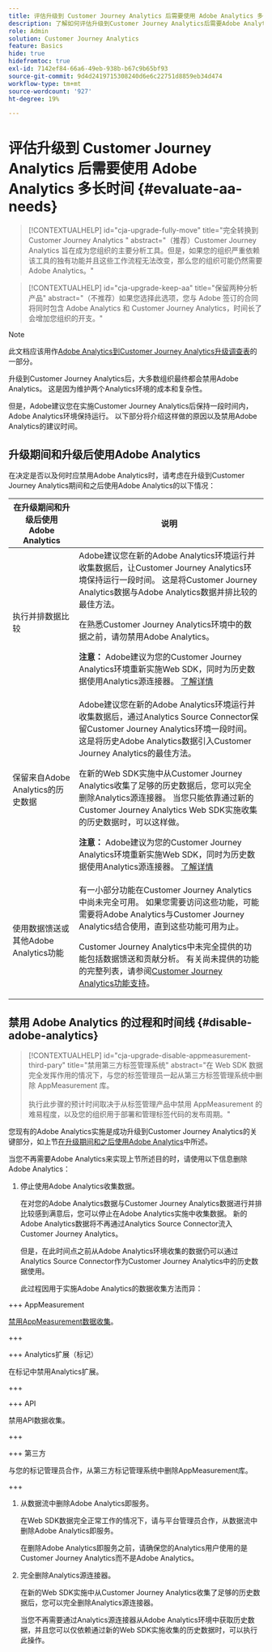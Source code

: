 ```yaml
---
title: 评估升级到 Customer Journey Analytics 后需要使用 Adobe Analytics 多长时间
description: 了解如何评估升级到Customer Journey Analytics后需要Adobe Analytics的时长
role: Admin
solution: Customer Journey Analytics
feature: Basics
hide: true
hidefromtoc: true
exl-id: 7142ef84-66a6-49eb-938b-b67c9b65bf93
source-git-commit: 9d4d2419715308240d6e6c22751d8859eb34d474
workflow-type: tm+mt
source-wordcount: '927'
ht-degree: 19%

---
```


# 评估升级到 Customer Journey Analytics 后需要使用 Adobe Analytics 多长时间 {#evaluate-aa-needs}

<!-- markdownlint-disable MD034 -->

>[!CONTEXTUALHELP]
>id="cja-upgrade-fully-move"
>title="完全转换到 Customer Journey Analytics "
>abstract="（推荐）Customer Journey Analytics 旨在成为您组织的主要分析工具。但是，如果您的组织严重依赖该工具的独有功能并且这些工作流程无法改变，那么您的组织可能仍然需要 Adobe Analytics。"

<!-- markdownlint-enable MD034 -->

<!-- markdownlint-disable MD034 -->

>[!CONTEXTUALHELP]
>id="cja-upgrade-keep-aa"
>title="保留两种分析产品"
>abstract="（不推荐）如果您选择此选项，您与 Adobe 签订的合同将同时包含 Adobe Analytics 和 Customer Journey Analytics，时间长了会增加您组织的开支。"

<!-- markdownlint-enable MD034 -->

>[!NOTE]
>
>此文档应该用作[Adobe Analytics到Customer Journey Analytics升级调查表](https://gigazelle.github.io/cja-ttv/)的一部分。

升级到Customer Journey Analytics后，大多数组织最终都会禁用Adobe Analytics。 这是因为维护两个Analytics环境的成本和复杂性。

但是，Adobe建议您在实施Customer Journey Analytics后保持一段时间内，Adobe Analytics环境保持运行。 以下部分将介绍这样做的原因以及禁用Adobe Analytics的建议时间。

## 升级期间和升级后使用Adobe Analytics

在决定是否以及何时应禁用Adobe Analytics时，请考虑在升级到Customer Journey Analytics期间和之后使用Adobe Analytics的以下情况：

| 在升级期间和升级后使用Adobe Analytics | 说明 |
|---------|----------|
| 执行并排数据比较 | Adobe建议您在新的Adobe Analytics环境运行并收集数据后，让Customer Journey Analytics环境保持运行一段时间。 这是将Customer Journey Analytics数据与Adobe Analytics数据并排比较的最佳方法。<p>在熟悉Customer Journey Analytics环境中的数据之前，请勿禁用Adobe Analytics。</p><p>**注意：** Adobe建议为您的Customer Journey Analytics环境重新实施Web SDK，同时为历史数据使用Analytics源连接器。 [了解详情](/help/getting-started/cja-upgrade/cja-upgrade-recommendations.md)</p> |
| 保留来自Adobe Analytics的历史数据 | Adobe建议您在新的Adobe Analytics环境运行并收集数据后，通过Analytics Source Connector保留Customer Journey Analytics环境一段时间。 这是将历史Adobe Analytics数据引入Customer Journey Analytics的最佳方法。<p>在新的Web SDK实施中从Customer Journey Analytics收集了足够的历史数据后，您可以完全删除Analytics源连接器。 当您只能依靠通过新的Customer Journey Analytics Web SDK实施收集的历史数据时，可以这样做。</p><p>**注意：** Adobe建议为您的Customer Journey Analytics环境重新实施Web SDK，同时为历史数据使用Analytics源连接器。 [了解详情](/help/getting-started/cja-upgrade/cja-upgrade-recommendations.md)</p> |
| 使用数据馈送或其他Adobe Analytics功能 | 有一小部分功能在Customer Journey Analytics中尚未完全可用。 如果您需要访问这些功能，可能需要将Adobe Analytics与Customer Journey Analytics结合使用，直到这些功能可用为止。 <p>Customer Journey Analytics中未完全提供的功能包括数据馈送和贡献分析。 有关尚未提供的功能的完整列表，请参阅[Customer Journey Analytics功能支持](/help/getting-started/aa-vs-cja/cja-aa.md)。</p> |

## 禁用 Adobe Analytics 的过程和时间线 {#disable-adobe-analytics}

<!-- markdownlint-disable MD034 -->

>[!CONTEXTUALHELP]
>id="cja-upgrade-disable-appmeasurement-third-pary"
>title="禁用第三方标签管理系统"
>abstract="在 Web SDK 数据完全发挥作用的情况下，与您的标签管理员一起从第三方标签管理系统中删除 AppMeasurement 库。<br><br>执行此步骤的预计时间取决于从标签管理产品中禁用 AppMeasurement 的难易程度，以及您的组织用于部署和管理标签代码的发布周期。"

<!-- markdownlint-enable MD034 -->

您现有的Adobe Analytics实施是成功升级到Customer Journey Analytics的关键部分，如上节[在升级期间和之后使用Adobe Analytics](#uses-of-adobe-analytics-during-and-after-an-upgrade)中所述。

当您不再需要Adobe Analytics来实现上节所述目的时，请使用以下信息删除Adobe Analytics：

1. 停止使用Adobe Analytics收集数据。

   在对您的Adobe Analytics数据与Customer Journey Analytics数据进行并排比较感到满意后，您可以停止在Adobe Analytics实施中收集数据。 新的Adobe Analytics数据将不再通过Analytics Source Connector流入Customer Journey Analytics。

   但是，在此时间点之前从Adobe Analytics环境收集的数据仍可以通过Analytics Source Connector作为Customer Journey Analytics中的历史数据使用。

   此过程因用于实施Adobe Analytics的数据收集方法而异：

+++ AppMeasurement

   [禁用AppMeasurement数据收集](/help/getting-started/cja-upgrade/cja-upgrade-disable-appmeasurement.md)。

+++

+++ Analytics扩展（标记）

   在标记中禁用Analytics扩展。

+++

+++ API

   禁用API数据收集。

+++

+++ 第三方

   与您的标记管理员合作，从第三方标记管理系统中删除AppMeasurement库。

+++

1. 从数据流中删除Adobe Analytics即服务。

   在Web SDK数据完全正常工作的情况下，请与平台管理员合作，从数据流中删除Adobe Analytics即服务。

   在删除Adobe Analytics即服务之前，请确保您的Analytics用户使用的是Customer Journey Analytics而不是Adobe Analytics。

1. 完全删除Analytics源连接器。

   在新的Web SDK实施中从Customer Journey Analytics收集了足够的历史数据后，您可以完全删除Analytics源连接器。

   当您不再需要通过Analytics源连接器从Adobe Analytics环境中获取历史数据，并且您可以仅依赖通过新的Web SDK实施收集的历史数据时，可以执行此操作。
